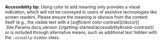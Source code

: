 **Accessibility tip:** Using color to add meaning only provides a visual indication, which will not be conveyed to users of assistive technologies like screen readers. Please ensure the meaning is obvious from the content itself (e.g., the visible text with a [*sufficient* color contrast](/docs/{{ .Site.Params.docs_version }}/getting-started/accessibility#color-contrast)) or is included through alternative means, such as additional text hidden with the `.visually-hidden` class.
